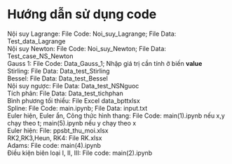 # Hướng dẫn sử dụng code  
Nội suy Lagrange: File Code: Noi_suy_Lagrange; File Data: Test_data_Lagrange  
Nội suy Newton: File Code: Noi_suy_Newton; File Data: Test_case_NS_Newton  
Gauss 1: File Code: Data_Gauss_1; Nhập giá trị cần tính ở biến **value**  
Stirling: File Data: Data_test_Stirling  
Bessel: File Data:  Data_test_Bessel  
Nội suy ngược: File Data: Data_test_NSNguoc  
Tích phân: File Data: Data_test_tichphan  
Bình phương tối thiểu: File Excel data_bpttxlsx  
Spline: File Code: main.ipynb; File Data: input.txt  
Euler hiện, Euler ẩn, Công thức hình thang: File Code: main(1).ipynb nếu x,y chạy theo t; main(5).ipynb nếu y chạy theo x  
Euler hiện: File: ppsbt_thu_moi.xlsx  
RK2,RK3,Heun, RK4: File RK.xlsx  
Adams: File code: main(4).ipynb  
Điều kiện biên loại I, II, III: File code: main(2).ipynb

